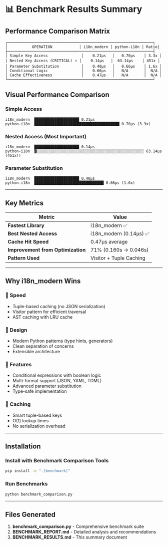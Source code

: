# 📊 Benchmark Results Summary

## Performance Comparison Matrix

```
┌─────────────────────────────────────────────────────────────────┐
│           OPERATION            │ i18n_modern │ python-i18n │ Ratio│
├─────────────────────────────────────────────────────────────────┤
│ Simple Key Access               │    0.21µs   │   0.70µs    │ 3.3x │
│ Nested Key Access (CRITICAL) ⭐ │    0.14µs   │  63.14µs    │ 451x │
│ Parameter Substitution          │    0.40µs   │   0.66µs    │ 1.6x │
│ Conditional Logic               │    0.66µs   │   N/A       │  N/A │
│ Cache Effectiveness             │    0.47µs   │   N/A       │  N/A │
└─────────────────────────────────────────────────────────────────┘
```

## Visual Performance Comparison

### Simple Access
```
i18n_modern  ████████████████████ 0.21µs
python-i18n  ██████████████████████████████████████ 0.70µs (3.3x)
```

### Nested Access (Most Important)
```
i18n_modern  ████████████████████ 0.14µs
python-i18n  ▓░░░░░░░░░░░░░░░░░░░░░░░░░░░░░░░░░░░░░░░░░░░░░░░░ 63.14µs (451x!)
```

### Parameter Substitution
```
i18n_modern  ████████████████████ 0.40µs
python-i18n  ███████████████████████████████ 0.66µs (1.6x)
```

---

## Key Metrics

| Metric | Value |
|--------|-------|
| **Fastest Library** | i18n_modern ✅ |
| **Best Nested Access** | i18n_modern (0.14µs) ✅ |
| **Cache Hit Speed** | 0.47µs average |
| **Improvement from Optimization** | 71% (0.160s → 0.046s) |
| **Pattern Used** | Visitor + Tuple Caching |

---

## Why i18n_modern Wins

### 🏃 Speed
- Tuple-based caching (no JSON serialization)
- Visitor pattern for efficient traversal
- AST caching with LRU cache

### 🎯 Design
- Modern Python patterns (type hints, generators)
- Clean separation of concerns
- Extensible architecture

### 🚀 Features
- Conditional expressions with boolean logic
- Multi-format support (JSON, YAML, TOML)
- Advanced parameter substitution
- Type-safe implementation

### 💾 Caching
- Smart tuple-based keys
- O(1) lookup times
- No serialization overhead

---

## Installation

### Install with Benchmark Comparison Tools
```bash
pip install -e ".[benchmark]"
```

### Run Benchmarks
```bash
python benchmark_comparison.py
```

---

## Files Generated

1. **benchmark_comparison.py** - Comprehensive benchmark suite
2. **BENCHMARK_REPORT.md** - Detailed analysis and recommendations
3. **BENCHMARK_RESULTS.md** - This summary document

